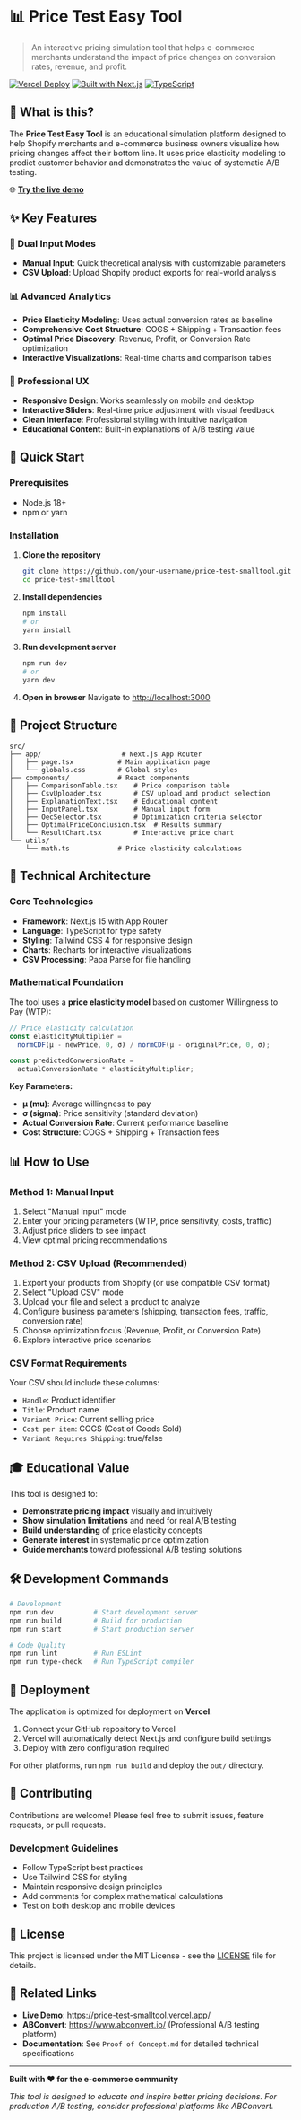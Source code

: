 # 📊 Price Test Easy Tool

> An interactive pricing simulation tool that helps e-commerce merchants understand the impact of price changes on conversion rates, revenue, and profit.

[![Vercel Deploy](https://img.shields.io/badge/Deployed%20on-Vercel-black?style=flat&logo=vercel)](https://price-test-smalltool.vercel.app/)
[![Built with Next.js](https://img.shields.io/badge/Built%20with-Next.js%2015-black?style=flat&logo=next.js)](https://nextjs.org/)
[![TypeScript](https://img.shields.io/badge/TypeScript-Ready-blue?style=flat&logo=typescript)](https://www.typescriptlang.org/)

## 🎯 What is this?

The **Price Test Easy Tool** is an educational simulation platform designed to help Shopify merchants and e-commerce business owners visualize how pricing changes affect their bottom line. It uses price elasticity modeling to predict customer behavior and demonstrates the value of systematic A/B testing.

🌐 **[Try the live demo](https://price-test-smalltool.vercel.app/)**

## ✨ Key Features

### 🔄 Dual Input Modes
- **Manual Input**: Quick theoretical analysis with customizable parameters
- **CSV Upload**: Upload Shopify product exports for real-world analysis

### 📊 Advanced Analytics
- **Price Elasticity Modeling**: Uses actual conversion rates as baseline
- **Comprehensive Cost Structure**: COGS + Shipping + Transaction fees
- **Optimal Price Discovery**: Revenue, Profit, or Conversion Rate optimization
- **Interactive Visualizations**: Real-time charts and comparison tables

### 🎨 Professional UX
- **Responsive Design**: Works seamlessly on mobile and desktop
- **Interactive Sliders**: Real-time price adjustment with visual feedback
- **Clean Interface**: Professional styling with intuitive navigation
- **Educational Content**: Built-in explanations of A/B testing value

## 🚀 Quick Start

### Prerequisites
- Node.js 18+ 
- npm or yarn

### Installation

1. **Clone the repository**
   ```bash
   git clone https://github.com/your-username/price-test-smalltool.git
   cd price-test-smalltool
   ```

2. **Install dependencies**
   ```bash
   npm install
   # or
   yarn install
   ```

3. **Run development server**
   ```bash
   npm run dev
   # or
   yarn dev
   ```

4. **Open in browser**
   Navigate to [http://localhost:3000](http://localhost:3000)

## 📁 Project Structure

```
src/
├── app/                    # Next.js App Router
│   ├── page.tsx           # Main application page
│   └── globals.css        # Global styles
├── components/            # React components
│   ├── ComparisonTable.tsx    # Price comparison table
│   ├── CsvUploader.tsx        # CSV upload and product selection
│   ├── ExplanationText.tsx    # Educational content
│   ├── InputPanel.tsx         # Manual input form
│   ├── OecSelector.tsx        # Optimization criteria selector
│   ├── OptimalPriceConclusion.tsx  # Results summary
│   └── ResultChart.tsx        # Interactive price chart
└── utils/
    └── math.ts            # Price elasticity calculations
```

## 🔧 Technical Architecture

### Core Technologies
- **Framework**: Next.js 15 with App Router
- **Language**: TypeScript for type safety
- **Styling**: Tailwind CSS 4 for responsive design
- **Charts**: Recharts for interactive visualizations
- **CSV Processing**: Papa Parse for file handling

### Mathematical Foundation

The tool uses a **price elasticity model** based on customer Willingness to Pay (WTP):

```typescript
// Price elasticity calculation
const elasticityMultiplier = 
  normCDF(μ - newPrice, 0, σ) / normCDF(μ - originalPrice, 0, σ);

const predictedConversionRate = 
  actualConversionRate * elasticityMultiplier;
```

**Key Parameters:**
- **μ (mu)**: Average willingness to pay
- **σ (sigma)**: Price sensitivity (standard deviation)
- **Actual Conversion Rate**: Current performance baseline
- **Cost Structure**: COGS + Shipping + Transaction fees

## 📊 How to Use

### Method 1: Manual Input
1. Select "Manual Input" mode
2. Enter your pricing parameters (WTP, price sensitivity, costs, traffic)
3. Adjust price sliders to see impact
4. View optimal pricing recommendations

### Method 2: CSV Upload (Recommended)
1. Export your products from Shopify (or use compatible CSV format)
2. Select "Upload CSV" mode
3. Upload your file and select a product to analyze
4. Configure business parameters (shipping, transaction fees, traffic, conversion rate)
5. Choose optimization focus (Revenue, Profit, or Conversion Rate)
6. Explore interactive price scenarios

### CSV Format Requirements
Your CSV should include these columns:
- `Handle`: Product identifier
- `Title`: Product name
- `Variant Price`: Current selling price
- `Cost per item`: COGS (Cost of Goods Sold)
- `Variant Requires Shipping`: true/false

## 🎓 Educational Value

This tool is designed to:
- **Demonstrate pricing impact** visually and intuitively
- **Show simulation limitations** and need for real A/B testing
- **Build understanding** of price elasticity concepts
- **Generate interest** in systematic price optimization
- **Guide merchants** toward professional A/B testing solutions

## 🛠️ Development Commands

```bash
# Development
npm run dev          # Start development server
npm run build        # Build for production
npm run start        # Start production server

# Code Quality
npm run lint         # Run ESLint
npm run type-check   # Run TypeScript compiler
```

## 🚀 Deployment

The application is optimized for deployment on **Vercel**:

1. Connect your GitHub repository to Vercel
2. Vercel will automatically detect Next.js and configure build settings
3. Deploy with zero configuration required

For other platforms, run `npm run build` and deploy the `out/` directory.

## 🤝 Contributing

Contributions are welcome! Please feel free to submit issues, feature requests, or pull requests.

### Development Guidelines
- Follow TypeScript best practices
- Use Tailwind CSS for styling
- Maintain responsive design principles
- Add comments for complex mathematical calculations
- Test on both desktop and mobile devices

## 📄 License

This project is licensed under the MIT License - see the [LICENSE](LICENSE) file for details.

## 🔗 Related Links

- **Live Demo**: https://price-test-smalltool.vercel.app/
- **ABConvert**: https://www.abconvert.io/ (Professional A/B testing platform)
- **Documentation**: See `Proof of Concept.md` for detailed technical specifications

---

**Built with ❤️ for the e-commerce community**

*This tool is designed to educate and inspire better pricing decisions. For production A/B testing, consider professional platforms like ABConvert.*
